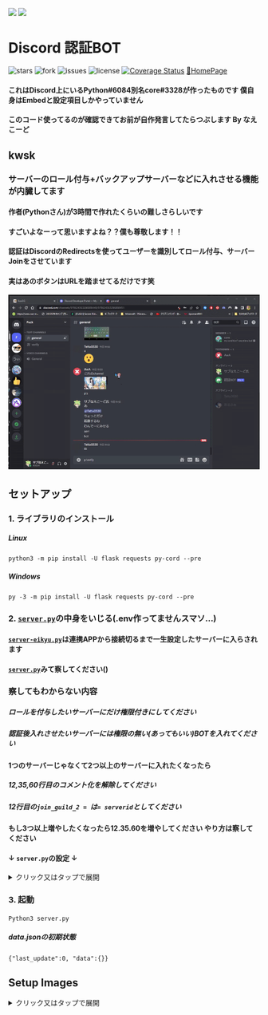 <p float="left">
  <img src="https://github.com/ezz-gg/Verify_Bot/blob/images/d0g3h4ck3r-Verification.gif" width="600" />
  <img src="https://github.comezz-gg/Verify_Bot/blob/images/verify.png" width="400" />
</p>

# Discord 認証BOT

![stars](https://img.shields.io/github/stars/ezz-gg/Verify_Bot) ![fork](	https://img.shields.io/github/forks/ezz-gg/Verify_Bot) ![issues](https://img.shields.io/github/issues/ezz-gg/Verify_Bot) ![license](https://img.shields.io/github/license/ezz-gg/Verify_Bot) [![Coverage Status](https://coveralls.io/repos/github/ezz-gg/Verify_Bot/badge.svg?branch=main)](https://coveralls.io/github/ezz-gg/Verify_Bot?branch=main) [🎈HomePage](http://ezz.gg/)

#### これはDiscord上にいるPython#6084別名core#3328が作ったものです 僕自身はEmbedと設定項目しかやっていません

#### このコード使ってるのが確認できてお前が自作発言してたらつぶします By なえこーど


## kwsk

### サーバーのロール付与+バックアップサーバーなどに入れさせる機能が内臓してます
#### 作者(Pythonさん)が3時間で作れたくらいの難しさらしいです
#### すごいよなーって思いますよね？？僕も尊敬します！！
#### 認証はDiscordのRedirectsを使ってユーザーを識別してロール付与、サーバーJoinをさせています
#### 実はあのボタンはURLを踏ませてるだけです笑

![](https://github.com/ezz-gg/Verify_Bot/blob/images/verify_sample-beta.gif)


## セットアップ

### 1. ライブラリのインストール

##### Linux

```python3 -m pip install -U flask requests py-cord --pre```

##### Windows

```py -3 -m pip install -U flask requests py-cord --pre```


### 2. [```server.py```](https://github.com/ezz-gg/Verify_Bot/blob/main/server.py)の中身をいじる(.env作ってませんスマソ...)

#### [```server-eikyu.py```](https://github.com/ezz-gg/Verify_Bot/blob/main/server-eikyu.py)は連携APPから接続切るまで一生設定したサーバーに入らされます

#### [```server.py```](https://github.com/ezz-gg/Verify_Bot/blob/main/server.py)みて察してください()

### 察してもわからない内容

##### ロールを付与したいサーバーにだけ権限付きにしてください

##### 認証後入れさせたいサーバーには権限の無い(あってもいい)BOTを入れてください

#### 1つのサーバーじゃなくて2つ以上のサーバーに入れたくなったら

##### 12,35,60行目のコメント化を解除してください

##### 12行目の```join_guild_2 = ```は```= serverid```としてください

#### もし3つ以上増やしたくなったら12.35.60を増やしてください やり方は察してください

#### ↓ ```server.py```の設定 ↓

<details>
<summary>クリック又はタップで展開</summary>
<pre>
<code>
token = "" #BOTトークン
client_id =  #BOTのクライアントID
client_secret = "" #BOTのクライアントシークレット
url = "" #URL Generatorでidentifyとguilds.joinを指定して作られたURLを貼る
role_id =  #認証後の付与するロールのID
guild_id =  #認証する場所のサーバーID
join_guild_id_1 =  #新しく入らされるサーバーのID1
# join_guild_id_2 =  #新しく入らされるサーバーのID2
redirect_uri = "" #これはアカウントにアクセス与えた後の転送先 Pyをホストしているやつに向かせる Discord Dev Redirectで http://DomainOrIP:指定したPort/after に設定する
redirect_to = "http://ezz.gg/verify_success/" #redirect_uriのあと「認証成功したよ」とか表示させればいいページ
site_port = 8080 #リクエスト結果表示ページのポート(Disord Devのリダイレクトに設定したポート)
embed_color = 0xC27C0E #埋め込みのカラー https://www.htmlcsscolor.com/ からRGBを入力し http://ezz.gg/wp-content/uploads/iro.png のようにColor Infoのすぐ下に"#FF0000 (or 0xFF0000)"があるから(orの右の文字列をここに書く
embed_title = "D0G3H4CK3R Verification" #埋め込みのタイトル
embed_image_url = "http://ezz.gg/wp-content/uploads/d0g3h4ck3r-Verification.gif" #埋め込みする画像orGif
embed_description = "下のボタンを押して認証を完了してください" #埋め込みの説明
button_name = "✅Verify" #認証ボタンの名前
bot_prefix = "p!"
</code>
</pre>
</details>


### 3. 起動

```Python3 server.py```

##### data.jsonの初期状態

```{"last_update":0, "data":{}}```

## Setup Images

<details>
<summary>クリック又はタップで展開</summary>
<pre>
<p float="left">
  <img src="https://github.com/ezz-gg/Verify_Bot/blob/images/Verify_BOT_SETUP_1.png" width="300" />
  <img src="https://github.com/ezz-gg/Verify_Bot/blob/images/Verify_BOT_SETUP_2.png" width="300" />
  <img src="https://github.com/ezz-gg/Verify_Bot/blob/images/Verify_BOT_SETUP_3.png" width="600" />
  <img src="https://github.com/ezz-gg/Verify_Bot/blob/images/Verify_BOT_SETUP_4.png" width="400" />
  <img src="https://github.com/ezz-gg/Verify_Bot/blob/images/Verify_BOT_SETUP_5.png" width="400" />
  <img src="https://github.com/ezz-gg/Verify_Bot/blob/images/Verify_BOT_SETUP_6.png" width="700" />
  <img src="https://github.com/ezz-gg/Verify_Bot/blob/images/Verify_BOT_SETUP_7.png" width="700" />
  <img src="https://github.com/ezz-gg/Verify_Bot/blob/images/Verify_BOT_SETUP_8.png" width="500" />
</p>
</pre>
</details>
